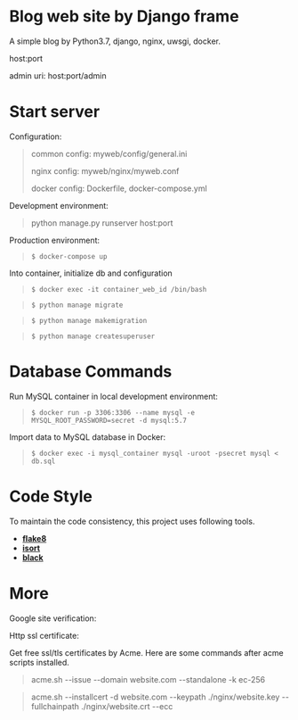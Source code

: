 # Blog web site by Django frame
A simple blog by Python3.7, django, nginx, uwsgi, docker.

host:port

admin uri: host:port/admin


# Start server
Configuration:
>common config: myweb/config/general.ini
>
>nginx config: myweb/nginx/myweb.conf
>
>docker config: Dockerfile, docker-compose.yml

Development environment:
>python manage.py runserver host:port

Production environment:
>`$ docker-compose up`

Into container, initialize db and configuration

>`$ docker exec -it container_web_id /bin/bash`

>`$ python manage migrate`

>`$ python manage makemigration`

>`$ python manage createsuperuser`


# Database Commands
Run MySQL container in local development environment:
>`$ docker run -p 3306:3306 --name mysql -e MYSQL_ROOT_PASSWORD=secret -d mysql:5.7`

Import data to MySQL database in Docker:
>`$ docker exec -i mysql_container mysql -uroot -psecret mysql < db.sql`


# Code Style
To maintain the code consistency, this project uses following tools.

* **[flake8](https://github.com/PyCQA/flake8)**
* **[isort](https://github.com/timothycrosley/isort)**
* **[black](https://github.com/python/black)**


# More
Google site verification:

Http ssl certificate:

Get free ssl/tls certificates by Acme. 
Here are some commands after acme scripts installed.

> acme.sh --issue --domain website.com --standalone -k ec-256

> acme.sh --installcert -d website.com --keypath ./nginx/website.key --fullchainpath ./nginx/website.crt --ecc

